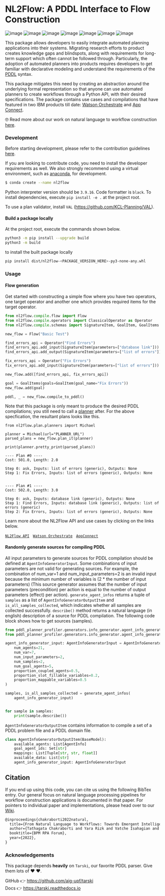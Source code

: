 # NL2Flow: A PDDL Interface to Flow Construction

![image](https://img.shields.io/badge/python-3.8-darkblue)
![image](https://img.shields.io/badge/tarski-0.8.2-blue)
![image](https://img.shields.io/badge/code%20style-black-black)
![image](https://img.shields.io/badge/linting-pylint-yellow)
![image](https://img.shields.io/badge/linting-flake8-yellow)
![image](https://img.shields.io/badge/typing-mypy-orange)
![image](https://img.shields.io/badge/tests-passing-brightgreen)

This package allows developers to easily integrate automated planning applications into their systems. Migrating research efforts to product creates knowledge gaps and blindspots, along with requirements for long-term support which often cannot be followed through. Particularly, the adoption of automated planners into products requires developers to get familiar with declarative modeling and understand the requirements of the [PDDL](https://en.wikipedia.org/wiki/Planning_Domain_Definition_Language) syntax. 

This package mitigates this need by creating an abstraction around the underlying formal representation so that anyone can use automated planners to create workflows through a Python API, with their desired specifications. The package contains use cases and compilations that have featured in two IBM products till date: [Watson Orchestrate](https://www.ibm.com/products/watson-orchestrate) and [App Connect](https://www.ibm.com/cloud/app-connect). 

&#129299; Read more about our work on natural language to workflow construction [here](https://link.springer.com/chapter/10.1007/978-3-031-16168-1_8).


### Development

Before starting development, please refer to the contribution 
guidelines [here](CONTRIBUTING.md).

If you are looking to contribute code, you need to install the developer requirements as well. 
We also strongly recommend using a virtual environment, such 
as [anaconda](https://www.anaconda.com/), for development.

```bash
$ conda create --name nl2flow
```

Python interpreter version should be `3.9.16`. Code formatter is `black`.
To install dependencies, execute `pip install -e .` at the project root.

To use a plan validator, install `VAL` (https://github.com/KCL-Planning/VAL).


#### Build a package locally

At the project root, execute the commands shown below.

```bash
python3 -m pip install --upgrade build
python3 -m build
```

to install the built package locally

```bash
pip install dist/nl2flow-<PACKAGE_VERSION_HERE>-py3-none-any.whl
```

### Usage

#### Flow generation

Get started with constructing a simple flow where you have two operators, one target operator and another one which provides required items for the target operator.

```python
from nl2flow.compile.flow import Flow
from nl2flow.compile.operators import ClassicalOperator as Operator
from nl2flow.compile.schemas import SignatureItem, GoalItem, GoalItems

new_flow = Flow("Basic Test")

find_errors_api = Operator("Find Errors")
find_errors_api.add_input(SignatureItem(parameters=["database link"]))
find_errors_api.add_output(SignatureItem(parameters=["list of errors"]))

fix_errors_api = Operator("Fix Errors")
fix_errors_api.add_input(SignatureItem(parameters=["list of errors"]))

new_flow.add([find_errors_api, fix_errors_api])

goal = GoalItems(goals=GoalItem(goal_name="Fix Errors"))
new_flow.add(goal)

pddl, _ = new_flow.compile_to_pddl()
```

Note that this package is only meant to produce the desired PDDL compilations; you still need to call a [planner](nl2flow/plan) after.
For the above specfication, the resultant plans looks like this. 

```
from nl2flow.plan.planners import Michael

planner = Michael(url="PLANNER_URL")
parsed_plans = new_flow.plan_it(planner)

print(planner.pretty_print(parsed_plans))
```

```commadline
---- Plan #0 ----
Cost: 501.0, Length: 2.0

Step 0: ask, Inputs: list of errors (generic), Outputs: None
Step 1: Fix Errors, Inputs: list of errors (generic), Outputs: None


---- Plan #1 ----
Cost: 502.0, Length: 3.0

Step 0: ask, Inputs: database link (generic), Outputs: None
Step 1: Find Errors, Inputs: database link (generic), Outputs: list of errors (generic)
Step 2: Fix Errors, Inputs: list of errors (generic), Outputs: None
```

Learn more about the NL2Flow API and use cases by clicking on the links below. 

[`NL2Flow API`](https://github.ibm.com/aicl/nl2flow/wiki/NL2Flow-API) &nbsp;
[`Watson Orchestrate`](https://github.ibm.com/aicl/nl2flow/wiki/Watson-Orchestrate) &nbsp;
[`AppConnect`](https://github.ibm.com/aicl/nl2flow/wiki/AppConnect) 


#### Randomly generate sources for compiling PDDL

All input parameters to generate sources for PDDL compilation should be defined at `AgentInfoGeneratorInput`. Some combinations of input parameters are not valid for generating sources. For example, the combination of num_var=1 and num_input_parameters=2 is an invalid input because the minimum number of variables is (2 * the number of input parameters) (This source generator assumes that the number of input parameters (precondition) per action is equal to the number of output parameters (effect) per action). `generate_agent_infos` returns a tuple of `samples` as a list of `AgentInfoGeneratorOutputItem` and `is_all_samples_collected`, which indicates whether all samples are collected successfully. `describe()` method returns a natural language (in english) description of a source for PDDL compilation. The following code block shows how to get sources (samples).

```python
from pddl_planner_profiler.generators.info_generator.agent_info_generator import generate_agent_infos
from pddl_planner_profiler.generators.info_generator.agent_info_generator.generator_data_type import AgentInfoGeneratorInput

agent_info_generator_input: AgentInfoGeneratorInput = AgentInfoGeneratorInput(
    num_agents=21,
    num_var=7,
    num_input_parameters=2,
    num_samples=2,
    num_goal_agents=5,
    proportion_coupled_agents=0.5,
    proportion_slot_fillable_variables=0.2,
    proportion_mappable_variables=0.5
)

samples, is_all_samples_collected = generate_agent_infos(
    agent_info_generator_input)


for sample in samples:
    print(sample.describe())
```

`AgentInfoGeneratorOutputItem` contains information to compile a set of a PDDL problem file and a PDDL domain file. 

```python
class AgentInfoGeneratorOutputItem(BaseModel):
    available_agents: List[AgentInfo]
    goal_agent_ids: Set[str]
    mappings: List[Tuple[str, str, float]]
    available_data: List[str]
    agent_info_generator_input: AgentInfoGeneratorInput
```

## Citation

If you end up using this code, you can cite us using the following BibTex entry. Our general focus on natural language processing pipelines for workflow construction applications is documented in that paper. For pointers to individual paper and implementations, please head over to our [Wiki](https://github.ibm.com/aicl/nl2flow/wiki). 

```latex
@inproceedings{chakraborti2022natural,
  title={From Natural Language to Workflows: Towards Emergent Intelligence in Robotic Process Automation},
  author={Tathagata Chakraborti and Yara Rizk and Vatche Isahagian and Burak Aksar and Francesco Fuggitti},
  booktitle={BPM RPA Forum},
  year={2022},
}
```

### Acknowledgements

This package depends **heavily** on `Tarski`, our favorite PDDL parser. Give them lots of &#9829; &#9829;. 

GitHub &#128073; https://github.com/aig-upf/tarski  
Docs &#128073; https://tarski.readthedocs.io
